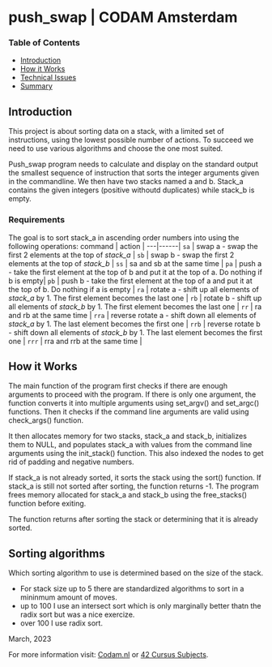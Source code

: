 # push_swap | CODAM Amsterdam

### Table of Contents

* [Introduction](#introduction)
* [How it Works](#how-it-works)
* [Technical Issues](#technical-issues)
* [Summary](#summary)

## Introduction
This project is about sorting data on a stack, with a limited set of instructions, using the lowest possible number of actions.
To succeed we need to use various algorithms and choose the one most suited.

Push_swap program needs to calculate and display on the standard output the smallest sequence of instruction that sorts the integer arguments given in the commandline.
We then have two stacks named a and b.
Stack_a contains the given integers (positive withoutd duplicates) while stack_b is empty.

### Requirements
The goal is to sort stack_a in ascending order numbers into using the following operations:
command  | action |
---|------|
`sa` | swap a - swap the first 2 elements at the top of *stack_a*					|
`sb` | swap b - swap the first 2 elements at the top of *stack_b*	|
`ss` | sa and sb at the same time |
`pa` | push a - take the first element at the top of b and put it at the top of a. Do nothing if b is empty|
`pb` | push b - take the first element at the top of a and put it at the top of b. Do nothing if a is empty |
`ra` | rotate a - shift up all elements of *stack_a* by 1. The first element becomes the last one			|
`rb` | rotate b - shift up all elements of *stack_b* by 1. The first element becomes the last one 		|
`rr` | ra and rb at the same time			|
`rra` |  reverse rotate a - shift down all elements of *stack_a* by 1. The last element becomes the first one	|
`rrb` |  reverse rotate b - shift down all elements of *stack_b* by 1. The last element becomes the first one	|
`rrr` | rra and rrb at the same time		|

## How it Works
The main function of the program first checks if there are enough arguments to proceed with the program. If there is only one argument, the function converts it into multiple arguments using set_argv() and set_argc() functions. Then it checks if the command line arguments are valid using check_args() function.

It then allocates memory for two stacks, stack_a and stack_b, initializes them to NULL, and populates stack_a with values from the command line arguments using the init_stack() function. This also indexed the nodes to get rid of padding and negative numbers.

If stack_a is not already sorted, it sorts the stack using the sort() function. If stack_a is still not sorted after sorting, the function returns -1. The program frees memory allocated for stack_a and stack_b using the free_stacks() function before exiting.

The function returns after sorting the stack or determining that it is already sorted.

## Sorting algorithms
Which sorting algorithm to use is determined based on the size of the stack.
- For stack size up to 5 there are standardized algorithms to sort in a mininmum amount of moves.
- up to 100 I use an intersect sort which is only marginally better thatn the radix sort but was a nice exercize.
- over 100 I use radix sort.

March, 2023

For more information visit: [Codam.nl](https://codam.nl/) or [42 Cursus Subjects](https://github.com/Surfi89/42cursus/tree/main/Subject%20PDFs).